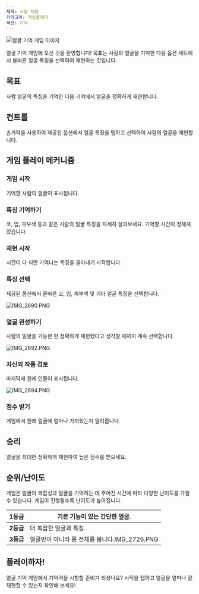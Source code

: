 ```yaml
---
제목: 사람 재현
카테고리: 게임플레이
섹션: 기억
---
```

![얼굴 기억 게임 이미지](https://help.Studycat.com/hc/article_attachments/34824961331481)

얼굴 기억 게임에 오신 것을 환영합니다! 목표는 사람의 얼굴을 기억한 다음 옵션 세트에서 올바른 얼굴 특징을 선택하여 재현하는 것입니다.

## 목표

사람 얼굴의 특징을 기억한 다음 기억에서 얼굴을 정확하게 재현합니다.

## 컨트롤

손가락을 사용하여 제공된 옵션에서 얼굴 특징을 탭하고 선택하여 사람의 얼굴을 재현합니다.

## 게임 플레이 메커니즘

### 게임 시작

기억할 사람의 얼굴이 표시됩니다.

### 특징 기억하기

코, 입, 피부색 등과 같은 사람의 얼굴 특징을 자세히 살펴보세요. 기억할 시간이 정해져 있습니다.

### 재현 시작

시간이 다 되면 기억나는 특징을 골라내기 시작합니다.

### 특징 선택

제공된 옵션에서 올바른 코, 입, 피부색 및 기타 얼굴 특징을 선택합니다.

![IMG_2690.PNG](https://help.Studycat.com/hc/article_attachments/34824961340697)

### 얼굴 완성하기

사람의 얼굴을 가능한 한 정확하게 재현했다고 생각할 때까지 계속 선택합니다.

![IMG_2692.PNG](https://help.Studycat.com/hc/article_attachments/34824961345177)

### 자신의 작품 검토

마지막에 원래 인물이 표시됩니다.

![IMG_2694.PNG](https://help.Studycat.com/hc/article_attachments/34824961349017)

### 점수 받기

게임에서 원래 얼굴에 얼마나 가까웠는지 알려줍니다.

## 승리

얼굴을 최대한 정확하게 재현하여 높은 점수를 받으세요.

## 순위/난이도

게임은 얼굴의 복잡성과 얼굴을 기억하는 데 주어진 시간에 따라 다양한 난이도를 가질 수 있습니다. 게임이 진행될수록 난이도가 높아집니다.

| **1등급** | 기본 기능이 있는 간단한 얼굴. |
| --- | --- |
| **2등급** | 더 복잡한 얼굴과 특징. |
| **3등급** | 얼굴만이 아니라 몸 전체를 봅니다.IMG_2726.PNG |

## 플레이하자!

얼굴 기억 게임에서 기억력을 시험할 준비가 되셨나요? 시작을 탭하고 얼굴을 얼마나 잘 재현할 수 있는지 확인해 보세요!